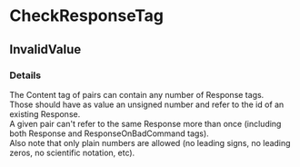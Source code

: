 ﻿---  
uid: Validator_9_5_4  
---

# CheckResponseTag

## InvalidValue

### Details

The Content tag of pairs can contain any number of Response tags.  
Those should have as value an unsigned number and refer to the id of an existing Response.  
A given pair can't refer to the same Response more than once (including both Response and ResponseOnBadCommand tags).  
Also note that only plain numbers are allowed (no leading signs, no leading zeros, no scientific notation, etc).
